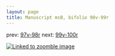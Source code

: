 ```yaml
---
layout: page
title: Manuscript msB, bifolio 98v-99r
---
```


prev: [97v-98r](../97v-98r/) next: [99v-100r](../99v-100r/)



[![Linked to zoomble image](http://www.homermultitext.org/iipsrv?IIIF=/project/homer/pyramidal/deepzoom/hmt/vbbifolio/v1/vb_98v_99r.tif/full/2000,/0/default.jpg)](http://www.homermultitext.org/ict2/?urn=urn:cite2:hmt:vbbifolio.v1:vb_98v_99r)

